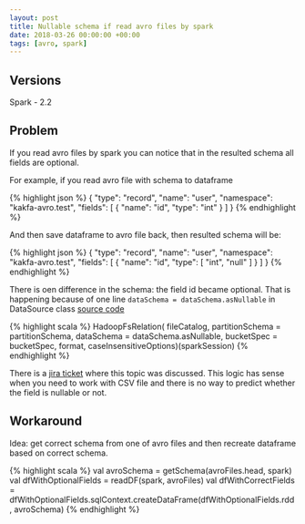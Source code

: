 ```yaml
---
layout: post
title: Nullable schema if read avro files by spark
date: 2018-03-26 00:00:00 +00:00
tags: [avro, spark]
---
```

## Versions
Spark - 2.2

## Problem

If you read avro files by spark you can notice that in the resulted schema all fields are optional. 

For example, if you read avro file with schema to dataframe

{% highlight json %}
{
	"type": "record",
	"name": "user",
	"namespace": "kakfa-avro.test",
	"fields": [
		{
			"name": "id",
			"type": "int"
		}
  ]
}
{% endhighlight %}

And then save dataframe to avro file back, then resulted schema will be:

{% highlight json %}
{
	"type": "record",
	"name": "user",
	"namespace": "kakfa-avro.test",
	"fields": [
		{
			"name": "id",
			"type": [
				"int",
				"null"
			]
		}
  ]
}
{% endhighlight %}

There is oen difference in the schema: the field id became optional. That is happening because of one line `dataSchema = dataSchema.asNullable` in DataSource class [source code](https://github.com/apache/spark/blob/master/sql/core/src/main/scala/org/apache/spark/sql/execution/datasources/DataSource.scala)

{% highlight scala %}
HadoopFsRelation(
          fileCatalog,
          partitionSchema = partitionSchema,
          dataSchema = dataSchema.asNullable,
          bucketSpec = bucketSpec,
          format,
          caseInsensitiveOptions)(sparkSession)
{% endhighlight %}

There is a [jira ticket](https://issues.apache.org/jira/browse/SPARK-10848) where this topic was discussed. This logic has sense when you need to work with CSV file and there is no way to predict whether the field is nullable or not. 

## Workaround

Idea: get correct schema from one of avro files and then recreate dataframe based on correct schema.

{% highlight scala %}
val avroSchema = getSchema(avroFiles.head, spark)
val dfWithOptionalFields = readDF(spark, avroFiles)
val dfWithCorrectFields = dfWithOptionalFields.sqlContext.createDataFrame(dfWithOptionalFields.rdd, avroSchema)
{% endhighlight %}


